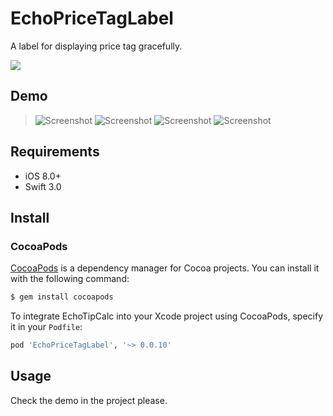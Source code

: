 # EchoPriceTagLabel

A label for displaying price tag gracefully.

![](https://travis-ci.org/guoyingtao/PriceTagLabel.svg?branch=master)

## Demo

> ![Screenshot](https://s6.postimg.org/cpn94ovdp/pricetag1.png)
> ![Screenshot](https://s6.postimg.org/pv2rasp99/pricetag2.png)
> ![Screenshot](https://s6.postimg.org/vxezf1331/pricetag3.png)
> ![Screenshot](https://s6.postimg.org/mxvim1u5d/pricetag04.png)

## Requirements
* iOS 8.0+
* Swift 3.0

## Install

### CocoaPods

[CocoaPods](http://cocoapods.org) is a dependency manager for Cocoa projects. You can install it with the following command:

```bash
$ gem install cocoapods
```

To integrate EchoTipCalc into your Xcode project using CocoaPods, specify it in your `Podfile`:

```ruby
pod 'EchoPriceTagLabel', '~> 0.0.10'
```
## Usage

Check the demo in the project please.
